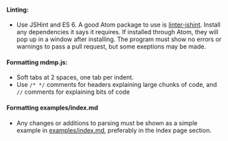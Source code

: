 #### Linting:
- Use JSHint and ES 6. A good Atom package to use is [linter-jshint](https://github.com/AtomLinter/linter-jshint). Install any dependencies it says it requires. If installed through Atom, they will pop up in a window after installing. The program must show no errors or warnings to pass a pull request, but some exeptions may be made.

#### Formatting mdmp.js:
- Soft tabs at 2 spaces, one tab per indent.
- Use `/* */` comments for headers explaining large chunks of code, and `//` comments for explaining bits of code

#### Formatting examples/index.md
- Any changes or additions to parsing must be shown as a simple example in [examples/index.md](examples/index.md), preferably in the index page section.
